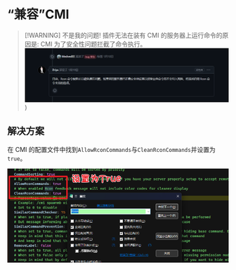 # “兼容”CMI

> [!WARNING] 不是我的问题!
> 插件无法在装有 CMI 的服务器上运行命令的原因是: CMI 为了安全性问题拦截了命令执行。  
> ![IMG](./img/CMI安全性拦截.png))

## 解决方案

在 CMI 的配置文件中找到`AllowRconCommands`与`CleanRconCommands`并设置为`true`。

![IMG](./img/兼容CMI解决方案.png)
